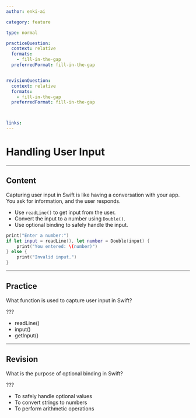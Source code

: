 ```yaml
---
author: enki-ai

category: feature

type: normal

practiceQuestion:
  context: relative
  formats:
    - fill-in-the-gap
  preferredFormat: fill-in-the-gap


revisionQuestion:
  context: relative
  formats:
    - fill-in-the-gap
  preferredFormat: fill-in-the-gap



links:
---
```


# Handling User Input

---
## Content

Capturing user input in Swift is like having a conversation with your app. You ask for information, and the user responds.

- Use `readLine()` to get input from the user.
- Convert the input to a number using `Double()`.
- Use optional binding to safely handle the input.

```swift
print("Enter a number:")
if let input = readLine(), let number = Double(input) {
    print("You entered: \(number)")
} else {
    print("Invalid input.")
}
```
---
## Practice

What function is used to capture user input in Swift?

???

- readLine()
- input()
- getInput()

---
## Revision

What is the purpose of optional binding in Swift?

???

- To safely handle optional values
- To convert strings to numbers
- To perform arithmetic operations
